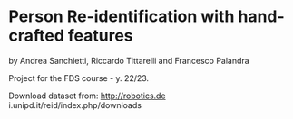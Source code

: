 # Person Re-identification with hand-crafted features

by Andrea Sanchietti, Riccardo Tittarelli and Francesco Palandra

Project for the FDS course - y. 22/23.

Download dataset from: http://robotics.de i.unipd.it/reid/index.php/downloads
